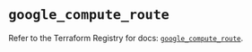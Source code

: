 # `google_compute_route`

Refer to the Terraform Registry for docs: [`google_compute_route`](https://registry.terraform.io/providers/hashicorp/google/6.45.0/docs/resources/compute_route).
